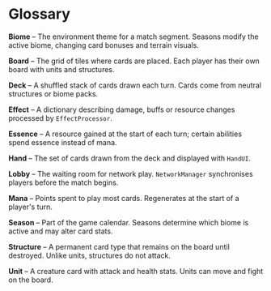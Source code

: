 # Glossary

**Biome** – The environment theme for a match segment. Seasons modify the active biome, changing card bonuses and terrain visuals.

**Board** – The grid of tiles where cards are placed. Each player has their own board with units and structures.

**Deck** – A shuffled stack of cards drawn each turn. Cards come from neutral structures or biome packs.

**Effect** – A dictionary describing damage, buffs or resource changes processed by `EffectProcessor`.

**Essence** – A resource gained at the start of each turn; certain abilities spend essence instead of mana.

**Hand** – The set of cards drawn from the deck and displayed with `HandUI`.

**Lobby** – The waiting room for network play. `NetworkManager` synchronises players before the match begins.

**Mana** – Points spent to play most cards. Regenerates at the start of a player's turn.

**Season** – Part of the game calendar. Seasons determine which biome is active and may alter card stats.

**Structure** – A permanent card type that remains on the board until destroyed. Unlike units, structures do not attack.

**Unit** – A creature card with attack and health stats. Units can move and fight on the board.
